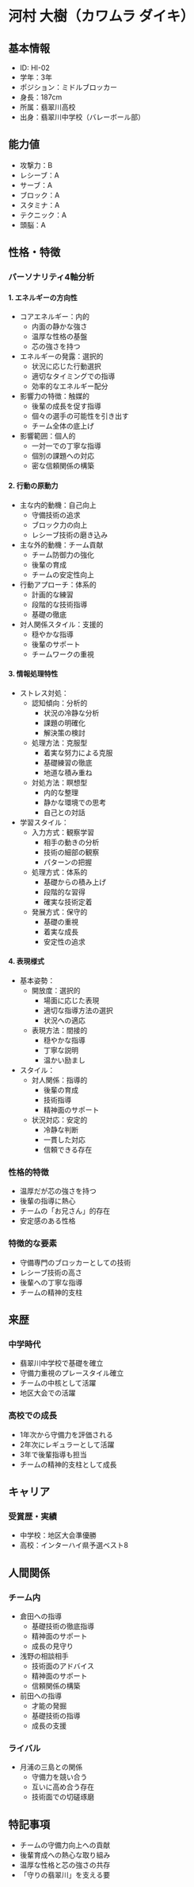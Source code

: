 # 河村 大樹（カワムラ ダイキ）

## 基本情報
- ID: HI-02
- 学年：3年
- ポジション：ミドルブロッカー
- 身長：187cm
- 所属：翡翠川高校
- 出身：翡翠川中学校（バレーボール部）

## 能力値
- 攻撃力：B
- レシーブ：A
- サーブ：A
- ブロック：A
- スタミナ：A
- テクニック：A
- 頭脳：A

## 性格・特徴

### パーソナリティ4軸分析
#### 1. エネルギーの方向性
- コアエネルギー：内的
  * 内面の静かな強さ
  * 温厚な性格の基盤
  * 芯の強さを持つ
- エネルギーの発露：選択的
  * 状況に応じた行動選択
  * 適切なタイミングでの指導
  * 効率的なエネルギー配分
- 影響力の特徴：触媒的
  * 後輩の成長を促す指導
  * 個々の選手の可能性を引き出す
  * チーム全体の底上げ
- 影響範囲：個人的
  * 一対一での丁寧な指導
  * 個別の課題への対応
  * 密な信頼関係の構築

#### 2. 行動の原動力
- 主な内的動機：自己向上
  * 守備技術の追求
  * ブロック力の向上
  * レシーブ技術の磨き込み
- 主な外的動機：チーム貢献
  * チーム防御力の強化
  * 後輩の育成
  * チームの安定性向上
- 行動アプローチ：体系的
  * 計画的な練習
  * 段階的な技術指導
  * 基礎の徹底
- 対人関係スタイル：支援的
  * 穏やかな指導
  * 後輩のサポート
  * チームワークの重視

#### 3. 情報処理特性
- ストレス対処：
  - 認知傾向：分析的
    * 状況の冷静な分析
    * 課題の明確化
    * 解決策の検討
  - 処理方法：克服型
    * 着実な努力による克服
    * 基礎練習の徹底
    * 地道な積み重ね
  - 対処方法：瞑想型
    * 内的な整理
    * 静かな環境での思考
    * 自己との対話
- 学習スタイル：
  - 入力方式：観察学習
    * 相手の動きの分析
    * 技術の細部の観察
    * パターンの把握
  - 処理方式：体系的
    * 基礎からの積み上げ
    * 段階的な習得
    * 確実な技術定着
  - 発展方式：保守的
    * 基礎の重視
    * 着実な成長
    * 安定性の追求

#### 4. 表現様式
- 基本姿勢：
  - 開放度：選択的
    * 場面に応じた表現
    * 適切な指導方法の選択
    * 状況への適応
  - 表現方法：間接的
    * 穏やかな指導
    * 丁寧な説明
    * 温かい励まし
- スタイル：
  - 対人関係：指導的
    * 後輩の育成
    * 技術指導
    * 精神面のサポート
  - 状況対応：安定的
    * 冷静な判断
    * 一貫した対応
    * 信頼できる存在

### 性格的特徴
- 温厚だが芯の強さを持つ
- 後輩の指導に熱心
- チームの「お兄さん」的存在
- 安定感のある性格

### 特徴的な要素
- 守備専門のブロッカーとしての技術
- レシーブ技術の高さ
- 後輩への丁寧な指導
- チームの精神的支柱

## 来歴
### 中学時代
- 翡翠川中学校で基礎を確立
- 守備力重視のプレースタイル確立
- チームの中核として活躍
- 地区大会での活躍

### 高校での成長
- 1年次から守備力を評価される
- 2年次にレギュラーとして活躍
- 3年で後輩指導も担当
- チームの精神的支柱として成長

## キャリア
### 受賞歴・実績
- 中学校：地区大会準優勝
- 高校：インターハイ県予選ベスト8

## 人間関係
### チーム内
- 倉田への指導
  * 基礎技術の徹底指導
  * 精神面のサポート
  * 成長の見守り
- 浅野の相談相手
  * 技術面のアドバイス
  * 精神面のサポート
  * 信頼関係の構築
- 前田への指導
  * 才能の発掘
  * 基礎技術の指導
  * 成長の支援

### ライバル
- 月浦の三島との関係
  * 守備力を競い合う
  * 互いに高め合う存在
  * 技術面での切磋琢磨

## 特記事項
- チームの守備力向上への貢献
- 後輩育成への熱心な取り組み
- 温厚な性格と芯の強さの共存
- 「守りの翡翠川」を支える要